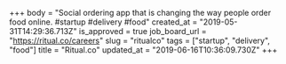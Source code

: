 +++
body = "Social ordering app that is changing the way people order food online. #startup #delivery #food"
created_at = "2019-05-31T14:29:36.713Z"
is_approved = true
job_board_url = "https://ritual.co/careers"
slug = "ritualco"
tags = ["startup", "delivery", "food"]
title = "Ritual.co"
updated_at = "2019-06-16T10:36:09.730Z"
+++
